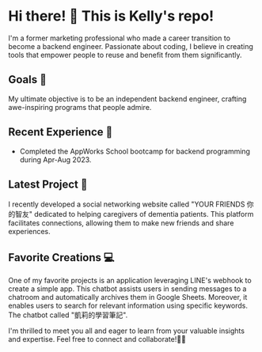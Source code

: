 # Hi there! 👋  This is Kelly's repo!

I'm a former marketing professional who made a career transition to become a backend engineer. Passionate about coding, I believe in creating tools that empower people to reuse and benefit from them significantly.

## Goals 🎯

My ultimate objective is to be an independent backend engineer, crafting awe-inspiring programs that people admire.

## Recent Experience 🚀

- Completed the AppWorks School bootcamp for backend programming during Apr-Aug 2023.

## Latest Project 🌱

I recently developed a social networking website called "YOUR FRIENDS 你的智友" dedicated to helping caregivers of dementia patients. This platform facilitates connections, allowing them to make new friends and share experiences.

## Favorite Creations 💻

One of my favorite projects is an application leveraging LINE's webhook to create a simple app. This chatbot assists users in sending messages to a chatroom and automatically archives them in Google Sheets. Moreover, it enables users to search for relevant information using specific keywords. The chatbot called "凱莉的學習筆記".

I'm thrilled to meet you all and eager to learn from your valuable insights and expertise. Feel free to connect and collaborate!🙋‍♀️
